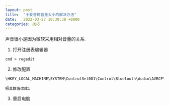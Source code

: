 ```yaml
---
layout: post
title:  "小爱音箱音量太小的解决办法"
date:   2022-03-27 10:30:38 +0800
categories: 技巧
---
```


声音很小是因为微软采用相对音量的关系.

1. 打开注册表编辑器

```
cmd > regedit
```

2. 修改配置
```
\HKEY_LOCAL_MACHINE\SYSTEM\ControlSet001\Control\Bluetooth\Audio\AVRCP\CT

把其数值改成1
```

3. 重启电脑